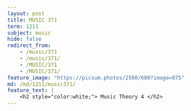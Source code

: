 ```yaml
---
layout: post
title: MUSIC 371
term: 1211
subject: music
hide: false
redirect_from:
    - /music/371
    - /music/371/
    - /MUSIC/371
    - /MUSIC/371/
feature_image: "https://picsum.photos/2560/600?image=875"
md: /md/1211/music371/
feature_text: |
    <h2 style="color:white;"> Music Theory 4 </h2>
---
```


